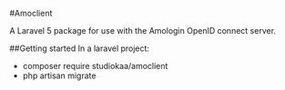 #Amoclient

A Laravel 5 package for use with the Amologin OpenID connect server.

##Getting started
In a laravel project:
* composer require studiokaa/amoclient
* php artisan migrate